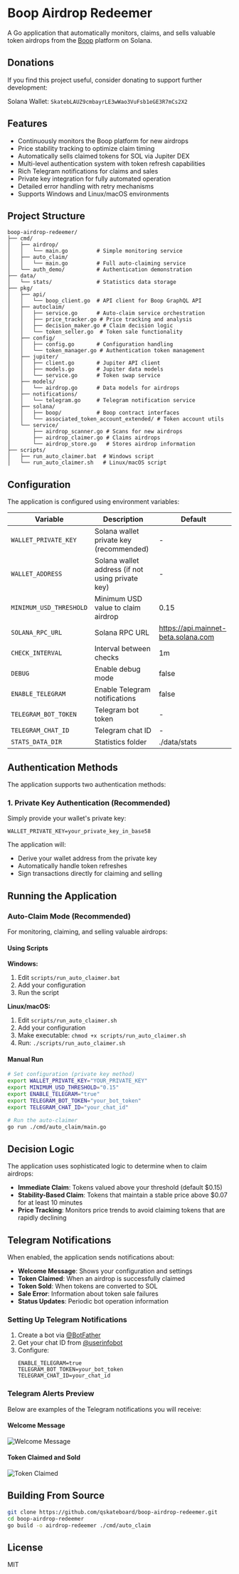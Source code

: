 # Boop Airdrop Redeemer

A Go application that automatically monitors, claims, and sells valuable token airdrops from the [Boop](https://boop.fun) platform on Solana.

## Donations

If you find this project useful, consider donating to support further development:

Solana Wallet: `SkatebLAUZ9cmbayrLE3wWao3VuFsb1eGE3R7mCs2X2`

## Features

- Continuously monitors the Boop platform for new airdrops
- Price stability tracking to optimize claim timing
- Automatically sells claimed tokens for SOL via Jupiter DEX
- Multi-level authentication system with token refresh capabilities
- Rich Telegram notifications for claims and sales
- Private key integration for fully automated operation
- Detailed error handling with retry mechanisms
- Supports Windows and Linux/macOS environments

## Project Structure

```
boop-airdrop-redeemer/
├── cmd/
│   ├── airdrop/
│   │   └── main.go         # Simple monitoring service
│   ├── auto_claim/
│   │   └── main.go         # Full auto-claiming service
│   └── auth_demo/          # Authentication demonstration
├── data/
│   └── stats/              # Statistics data storage
├── pkg/
│   ├── api/
│   │   └── boop_client.go  # API client for Boop GraphQL API
│   ├── autoclaim/
│   │   ├── service.go      # Auto-claim service orchestration
│   │   ├── price_tracker.go # Price tracking and analysis
│   │   ├── decision_maker.go # Claim decision logic
│   │   └── token_seller.go  # Token sale functionality
│   ├── config/
│   │   ├── config.go       # Configuration handling
│   │   └── token_manager.go # Authentication token management
│   ├── jupiter/
│   │   ├── client.go       # Jupiter API client
│   │   ├── models.go       # Jupiter data models
│   │   └── service.go      # Token swap service
│   ├── models/
│   │   └── airdrop.go      # Data models for airdrops
│   ├── notifications/
│   │   └── telegram.go     # Telegram notification service
│   ├── solana/
│   │   ├── boop/           # Boop contract interfaces
│   │   └── associated_token_account_extended/ # Token account utils
│   └── service/
│       ├── airdrop_scanner.go # Scans for new airdrops
│       ├── airdrop_claimer.go # Claims airdrops
│       └── airdrop_store.go   # Stores airdrop information
├── scripts/
│   ├── run_auto_claimer.bat  # Windows script
│   └── run_auto_claimer.sh   # Linux/macOS script
```

## Configuration

The application is configured using environment variables:

| Variable | Description | Default |
|----------|-------------|---------|
| `WALLET_PRIVATE_KEY` | Solana wallet private key (recommended) | - |
| `WALLET_ADDRESS` | Solana wallet address (if not using private key) | - |
| `MINIMUM_USD_THRESHOLD` | Minimum USD value to claim airdrop | 0.15 |
| `SOLANA_RPC_URL` | Solana RPC URL | https://api.mainnet-beta.solana.com |
| `CHECK_INTERVAL` | Interval between checks | 1m |
| `DEBUG` | Enable debug mode | false |
| `ENABLE_TELEGRAM` | Enable Telegram notifications | false |
| `TELEGRAM_BOT_TOKEN` | Telegram bot token | - |
| `TELEGRAM_CHAT_ID` | Telegram chat ID | - |
| `STATS_DATA_DIR` | Statistics folder | ./data/stats |

## Authentication Methods

The application supports two authentication methods:

### 1. Private Key Authentication (Recommended)

Simply provide your wallet's private key:
```
WALLET_PRIVATE_KEY=your_private_key_in_base58
```

The application will:
- Derive your wallet address from the private key
- Automatically handle token refreshes
- Sign transactions directly for claiming and selling

## Running the Application

### Auto-Claim Mode (Recommended)

For monitoring, claiming, and selling valuable airdrops:

#### Using Scripts

**Windows:**
1. Edit `scripts/run_auto_claimer.bat`
2. Add your configuration
3. Run the script

**Linux/macOS:**
1. Edit `scripts/run_auto_claimer.sh`
2. Add your configuration
3. Make executable: `chmod +x scripts/run_auto_claimer.sh`
4. Run: `./scripts/run_auto_claimer.sh`

#### Manual Run

```bash
# Set configuration (private key method)
export WALLET_PRIVATE_KEY="YOUR_PRIVATE_KEY"
export MINIMUM_USD_THRESHOLD="0.15"
export ENABLE_TELEGRAM="true"
export TELEGRAM_BOT_TOKEN="your_bot_token"
export TELEGRAM_CHAT_ID="your_chat_id"

# Run the auto-claimer
go run ./cmd/auto_claim/main.go
```

## Decision Logic

The application uses sophisticated logic to determine when to claim airdrops:

- **Immediate Claim**: Tokens valued above your threshold (default $0.15)
- **Stability-Based Claim**: Tokens that maintain a stable price above $0.07 for at least 10 minutes
- **Price Tracking**: Monitors price trends to avoid claiming tokens that are rapidly declining

## Telegram Notifications

When enabled, the application sends notifications about:

- **Welcome Message**: Shows your configuration and settings
- **Token Claimed**: When an airdrop is successfully claimed
- **Token Sold**: When tokens are converted to SOL
- **Sale Error**: Information about token sale failures
- **Status Updates**: Periodic bot operation information

### Setting Up Telegram Notifications

1. Create a bot via [@BotFather](https://t.me/BotFather)
2. Get your chat ID from [@userinfobot](https://t.me/userinfobot)
3. Configure:
   ```
   ENABLE_TELEGRAM=true
   TELEGRAM_BOT_TOKEN=your_bot_token
   TELEGRAM_CHAT_ID=your_chat_id
   ```

### Telegram Alerts Preview

Below are examples of the Telegram notifications you will receive:

#### Welcome Message
![Welcome Message](./images/telegram_welcome.png)

#### Token Claimed and Sold
![Token Claimed](./images/telegram_claimed.png)


## Building From Source

```bash
git clone https://github.com/qskateboard/boop-airdrop-redeemer.git
cd boop-airdrop-redeemer
go build -o airdrop-redeemer ./cmd/auto_claim
```

## License

MIT 